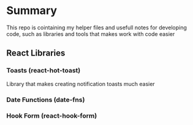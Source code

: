 # Summary
This repo is cointaining my helper files and usefull notes for developing code, such as libraries and tools that makes work with code easier

## React Libraries
### Toasts (react-hot-toast)
Library that makes creating notification toasts much easier

### Date Functions (date-fns)

### Hook Form (react-hook-form)
